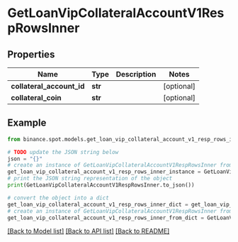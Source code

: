 # GetLoanVipCollateralAccountV1RespRowsInner


## Properties

Name | Type | Description | Notes
------------ | ------------- | ------------- | -------------
**collateral_account_id** | **str** |  | [optional] 
**collateral_coin** | **str** |  | [optional] 

## Example

```python
from binance.spot.models.get_loan_vip_collateral_account_v1_resp_rows_inner import GetLoanVipCollateralAccountV1RespRowsInner

# TODO update the JSON string below
json = "{}"
# create an instance of GetLoanVipCollateralAccountV1RespRowsInner from a JSON string
get_loan_vip_collateral_account_v1_resp_rows_inner_instance = GetLoanVipCollateralAccountV1RespRowsInner.from_json(json)
# print the JSON string representation of the object
print(GetLoanVipCollateralAccountV1RespRowsInner.to_json())

# convert the object into a dict
get_loan_vip_collateral_account_v1_resp_rows_inner_dict = get_loan_vip_collateral_account_v1_resp_rows_inner_instance.to_dict()
# create an instance of GetLoanVipCollateralAccountV1RespRowsInner from a dict
get_loan_vip_collateral_account_v1_resp_rows_inner_from_dict = GetLoanVipCollateralAccountV1RespRowsInner.from_dict(get_loan_vip_collateral_account_v1_resp_rows_inner_dict)
```
[[Back to Model list]](../README.md#documentation-for-models) [[Back to API list]](../README.md#documentation-for-api-endpoints) [[Back to README]](../README.md)


